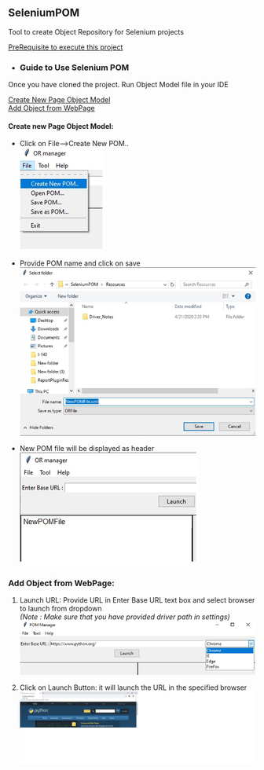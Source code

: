 ## SeleniumPOM
Tool to create Object Repository for Selenium projects

[PreRequisite to execute this project](./PreRequisite.md)

* ### Guide to Use Selenium POM
Once you have cloned the project. Run Object Model file in your IDE

[Create New Page Object Model](#Create-new-Page-Object-Model)  
[Add Object from WebPage](#Add-Object-from-WebPage)

#### Create new Page Object Model:
*   Click on File-->Create New POM..  
![CreateNewFile](https://github.com/jitendermaan/SeleniumPOM-Executable/blob/master/images/CreateNewFile.jpg)  

*   Provide POM name and click on save  
![SaveNewFile](https://github.com/jitendermaan/SeleniumPOM-Executable/blob/master/images/CreateNewFileSave.jpg)  

*   New POM file will be displayed as header  
![NewFileCreated](https://github.com/jitendermaan/SeleniumPOM-Executable/blob/master/images/CreatedNewFile.jpg)  

### Add Object from WebPage:
1. Launch URL: Provide URL in Enter Base URL text box and select browser to launch from dropdown  
   *(Note : Make sure that you have provided driver path in settings)*
  ![Launch URL](https://github.com/jitendermaan/SeleniumPOM-Executable/blob/master/images/LaunchURL.jpg) 

2. Click on Launch Button: it will launch the URL in the specified browser
    ![URL Launched](https://github.com/jitendermaan/SeleniumPOM-Executable/blob/master/images/URLOpened.jpg)
